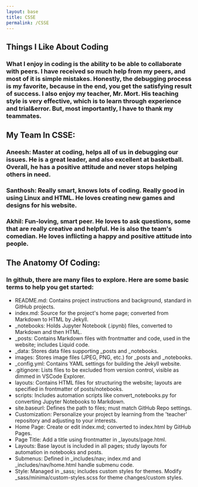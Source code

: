 ```yaml
---
layout: base
title: CSSE
permalink: /CSSE
---
```


## Things I Like About Coding
### What I enjoy in coding is the ability to be able to collaborate with peers. I have received so much help from my peers, and most of it is simple mistakes. Honestly, the debugging process is my favorite, because in the end, you get the satisfying result of success. I also enjoy my teacher, Mr. Mort. His teaching style is very effective, which is to learn through experience and trial&error. But, most importantly, I have to thank my teammates. 




## My Team In CSSE:
### Aneesh: Master at coding, helps all of us in debugging our issues. He is a great leader, and also excellent at basketball. Overall, he has a positive attitude and never stops helping others in need. 
### Santhosh: Really smart, knows lots of coding. Really good in using Linux and HTML. He loves creating new games and designs for his website. 
### Akhil: Fun-loving, smart peer. He loves to ask questions, some that are really creative and helpful. He is also the team's comedian. He loves inflicting a happy and positive attitude into people. 




## The Anatomy Of Coding:
### In github, there are many files to explore. Here are some basic terms to help you get started:
- README.md: Contains project instructions and background, standard in GitHub projects.
- index.md: Source for the project's home page; converted from Markdown to HTML by Jekyll.
- _notebooks: Holds Jupyter Notebook (.ipynb) files, converted to Markdown and then HTML.
- _posts: Contains Markdown files with frontmatter and code, used in the website; includes Liquid code.
- _data: Stores data files supporting _posts and _notebooks.
- images: Stores image files (JPEG, PNG, etc.) for _posts and _notebooks.
- _config.yml: Contains YAML settings for building the Jekyll website.
- .gitignore: Lists files to be excluded from version control, visible as dimmed in VSCode Explorer.
- layouts: Contains HTML files for structuring the website; layouts are specified in frontmatter of posts/notebooks.
- scripts: Includes automation scripts like convert_notebooks.py for converting Jupyter Notebooks to Markdown.
- site.baseurl: Defines the path to files; must match GitHub Repo settings.
- Customization: Personalize your project by learning from the 'teacher' repository and adjusting to your interests.
- Home Page: Create or edit index.md; converted to index.html by GitHub Pages.
- Page Title: Add a title using frontmatter in _layouts/page.html.
- Layouts: Base layout is included in all pages; study layouts for automation in notebooks and posts.
- Submenus: Defined in _includes/nav; index.md and _includes/nav/home.html handle submenu code.
- Style: Managed in _sass; includes custom styles for themes. Modify _sass/minima/custom-styles.scss for theme     changes/custom styles.








